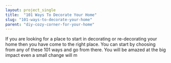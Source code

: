 ```yaml
---
layout: project_single
title:  "101 Ways To Decorate Your Home"
slug: "101-ways-to-decorate-your-home"
parent: "diy-cozy-corner-for-your-home"
---
```

If you are looking for a place to start in decorating or re-decorating your home then you have come to the right place. You can start by choosing from any of these 101 ways and go from there. You will be amazed at the big impact even a small change will m